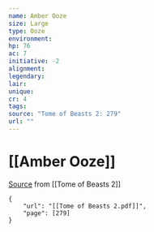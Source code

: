 ```yaml
---
name: Amber Ooze
size: Large
type: Ooze
environment: 
hp: 76
ac: 7
initiative: -2
alignment: 
legendary: 
lair: 
unique: 
cr: 4
tags: 
source: "Tome of Beasts 2: 279"
url: ""
---
```

# [[Amber Ooze]]

[Source](zotero://open-pdf/library/items/9UQIAB6R?page=279) from [[Tome of Beasts 2]]

```pdf
{
	"url": "[[Tome of Beasts 2.pdf]]",
	"page": [279]
}
```

